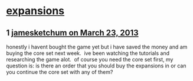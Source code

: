 # [expansions](https://community.fantasyflightgames.com/topic/81268-expansions/)

## 1 [jamesketchum on March 23, 2013](https://community.fantasyflightgames.com/topic/81268-expansions/?do=findComment&comment=777170)

honestly i havent bought the game yet but i have saved the money and am buying the core set next week.  ive been watching the tutorials and researching the game alot.  of course you need the core set first, my question is: is there an order that you should buy the expansions in or can you continue the core set with any of them?

